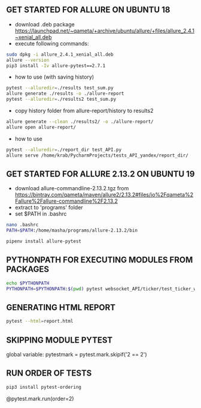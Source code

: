 ## GET STARTED FOR ALLURE ON UBUNTU 18

* download .deb package https://launchpad.net/~qameta/+archive/ubuntu/allure/+files/allure_2.4.1~xenial_all.deb
* execute following commands:
```bash
sudo dpkg -i allure_2.4.1_xenial_all.deb
allure --version
pip3 install -Iv allure-pytest==2.7.1

```
* how to use (with saving history)
```bash
pytest --alluredir=./results test_sum.py
allure generate ./results -o ./allure-report
pytest --alluredir=./results2 test_sum.py
```
* copy history folder from allure-report/history to results2
```bash
allure generate --clean ./results2/ -o ./allure-report/
allure open allure-report/
```
* how to use
```bash
pytest --alluredir=./report_dir test_API.py
allure serve /home/krab/PycharmProjects/tests_API_yandex/report_dir/
```

## GET STARTED FOR ALLURE 2.13.2 ON UBUNTU 19
* download allure-commandline-2.13.2.tgz from   https://bintray.com/qameta/maven/allure2/2.13.2#files/io%2Fqameta%2Fallure%2Fallure-commandline%2F2.13.2
* extract to 'programs' folder
* set $PATH in .bashrc
```bash
nano .bashrc
PATH=$PATH:/home/masha/programs/allure-2.13.2/bin
```
```bash
pipenv install allure-pytest
```
## PYTHONPATH FOR EXECUTING MODULES FROM PACKAGES 

```bash
echo $PYTHONPATH 
PYTHONPATH=$PYTHONPATH:$(pwd) pytest websocket_API/ticker/test_ticker_ws.py 
```
## GENERATING HTML REPORT

```bash
pytest --html=report.html
```
## SKIPPING MODULE PYTEST

global variable:
pytestmark = pytest.mark.skipif('2 == 2')

## RUN ORDER OF TESTS
```bash
pip3 install pytest-ordering
```
@pytest.mark.run(order=2)
